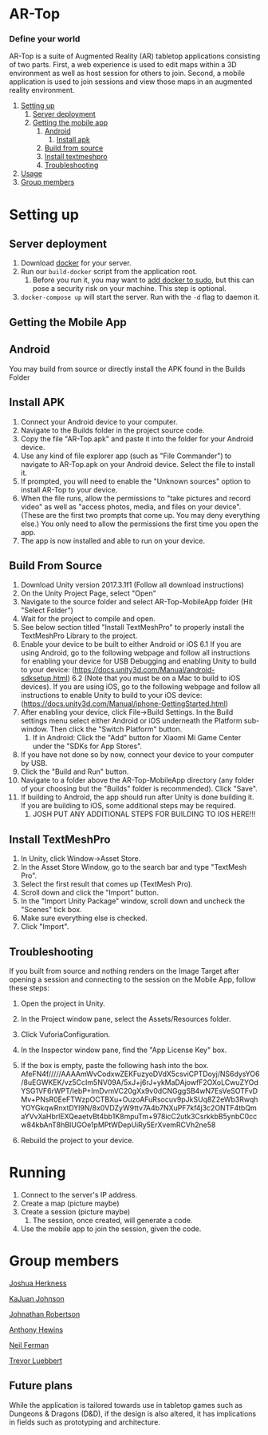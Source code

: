 # AR-Top

### Define your world

AR-Top is a suite of Augmented Reality (AR) tabletop applications consisting of two parts. 
First, a web experience is used to edit maps within a 3D environment as well as host session for others to join. 
Second, a mobile application is used to join sessions and view those maps in an augmented reality environment.

1. [Setting up](#setup)
	1. [Server deployment](#server-deployment)
	2. [Getting the mobile app](#getting-the-mobile-app)
		1. [Android](#android)
			1. [Install apk](#install-apk)
		2. [Build from source](#build-from-source)
		3. [Install textmeshpro](#install-textmeshpro)
		4. [Troubleshooting](#troubleshooting)
2. [Usage](#running)
3. [Group members](#group-members)

Setting up
==========

Server deployment
---------

1. Download [docker](https://docs.docker.com/install/) for your server.
2. Run our ```build-docker``` script from the application root. 
	1. Before you run it, you may want to [add docker to sudo](https://askubuntu.com/questions/477551/how-can-i-use-docker-without-sudo?answertab=votes#tab-top), but this can pose a security risk on your machine. This step is optional.
3. ```docker-compose up``` will start the server. Run with the ```-d``` flag to daemon it.

Getting the Mobile App
----------------------

Android
--------

You may build from source or directly install the APK found in the Builds Folder

Install APK
--------
1. Connect your Android device to your computer.
2. Navigate to the Builds folder in the project source code.
3. Copy the file "AR-Top.apk" and paste it into the folder for your Android device.
4. Use any kind of file explorer app (such as "File Commander") to navigate to AR-Top.apk on your Android device. Select the file to install it.
5. If prompted, you will need to enable the "Unknown sources" option to install AR-Top to your device.
6. When the file runs, allow the permissions to "take pictures and record video" as well as "access photos, media, and files on your device". (These are the first two prompts that come up. You may deny everything else.) You only need to allow the permissions the first time you open the app.
7. The app is now installed and able to run on your device.

Build From Source
--------
1. Download Unity version 2017.3.1f1 (Follow all download instructions)
2. On the Unity Project Page, select "Open"
3. Navigate to the source folder and select AR-Top-MobileApp folder (Hit "Select Folder")
4. Wait for the project to compile and open.
5. See below section titled "Install TextMeshPro" to properly install the TextMeshPro Library to the project.
6. Enable your device to be built to either Android or iOS
	6.1 If you are using Android, go to the following webpage and follow all instructions for enabling your device for USB Debugging and enabling Unity to build to your device: (https://docs.unity3d.com/Manual/android-sdksetup.html)
	6.2 (Note that you must be on a Mac to build to iOS devices). If you are using iOS, go to the following webpage and follow all instructions to enable Unity to build to your iOS device: (https://docs.unity3d.com/Manual/iphone-GettingStarted.html)
7. After enabling your device, click File->Build Settings. In the Build settings menu select either Android or iOS underneath the Platform sub-window. Then click the "Switch Platform" button.
	1. If in Android: Click the "Add" button for Xiaomi Mi Game Center under the "SDKs for App Stores".
8. If you have not done so by now, connect your device to your computer by USB.
9. Click the "Build and Run" button.
10. Navigate to a folder above the AR-Top-MobileApp directory (any folder of your choosing but the "Builds" folder is recommended). Click "Save".
11. If building to Android, the app should run after Unity is done building it. If you are building to iOS, some additional steps may be required.
	1. JOSH PUT ANY ADDITIONAL STEPS FOR BUILDING TO IOS HERE!!!

Install TextMeshPro
---------
1. In Unity, click Window->Asset Store.
2. In the Asset Store Window, go to the search bar and type "TextMesh Pro".
3. Select the first result that comes up (TextMesh Pro).
4. Scroll down and click the "Import" button.
5. In the "Import Unity Package" window, scroll down and uncheck the "Scenes" tick box.
6. Make sure everything else is checked.
7. Click "Import".

Troubleshooting
--------
If you built from source and nothing renders on the Image Target after opening a session and connecting to the session on the Mobile App, follow these steps:

1. Open the project in Unity.
2. In the Project window pane, select the Assets/Resources folder.
3. Click VuforiaConfiguration.
4. In the Inspector window pane, find the "App License Key" box.
5. If the box is empty, paste the following hash into the box.
	AfeFN4f/////AAAAmWvCodxwZEKFuzyoDVdX5csviCPTDoyj/NS6dysYO6/8uEGWKEK/vz5CcIm5NV09A/5xJ+j6rJ+ykMaDAjowfF2OXoLCwuZYOdYSG1VF6rWPT/IebP+ImDvmVC20gXx9v0dCNGggSB4wN7EsVeSOTFvDMv+PNsR0EeFTWzpOCTBXu+OuzoAFuRsocuv9pJkSUq8Z2eWb3RwqhYOYGkqwRnxtDYl9N/8x0VDZyW9ttv7A4b7NXuPF7kf4j3c2ONTF4tbQmaYVvXaHbrlEXQeaetvBt4bb1K8mpuTm+978icC2utk3CsrkkbB5ynbC0ccw84kbAnT8hBIUGOe1pMPtWDepUiRy5ErXvemRCVh2ne58

6. Rebuild the project to your device.

Running
=======

1. Connect to the server's IP address.
2. Create a map (picture maybe)
3. Create a session (picture maybe)
	1. The session, once created, will generate a code.
4. Use the mobile app to join the session, given the code.

Group members
=============

[Joshua Herkness](https://github.com/joshherkness)

[KaJuan Johnson](https://github.com/kdjohnson)

[Johnathan Robertson](https://github.com/jjrobertson14)

[Anthony Hewins](https://github.com/AnthonyHewins)

[Neil Ferman](https://github.com/goeteeks)

[Trevor Luebbert](https://github.com/TrevorLuebbert)

## Future plans

While the application is tailored towards use in tabletop games such as Dungeons & Dragons (D&D), if the design is also altered, it has implications in fields such as prototyping and architecture.